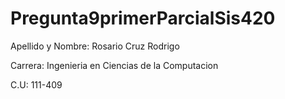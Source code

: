 # Pregunta9primerParcialSis420

Apellido y Nombre: Rosario Cruz Rodrigo

Carrera: Ingenieria en Ciencias de la Computacion

C.U: 111-409
